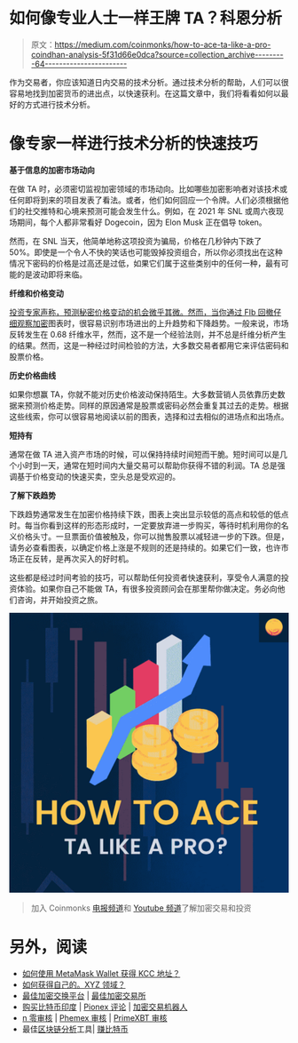 # 如何像专业人士一样王牌 TA？科恩分析

> 原文：<https://medium.com/coinmonks/how-to-ace-ta-like-a-pro-coindhan-analysis-5f31d66e0dca?source=collection_archive---------64----------------------->

作为交易者，你应该知道日内交易的技术分析。通过技术分析的帮助，人们可以很容易地找到加密货币的进出点，以快速获利。在这篇文章中，我们将看看如何以最好的方式进行技术分析。

# 像专家一样进行技术分析的快速技巧

**基于信息的加密市场动向**

在做 TA 时，必须密切监视加密领域的市场动向。比如哪些加密影响者对该技术或任何即将到来的项目发表了看法。或者，他们如何回应一个令牌。人们必须根据他们的社交推特和心境来预测可能会发生什么。例如，在 2021 年 SNL 或周六夜现场期间，每个人都非常看好 Dogecoin，因为 Elon Musk 正在倡导 token。

然而，在 SNL 当天，他简单地称这项投资为骗局，价格在几秒钟内下跌了 50%。即使是一个令人不快的笑话也可能毁掉投资组合，所以你必须找出在这种情况下密码的价格是过高还是过低，如果它们属于这些类别中的任何一种，最有可能的是波动即将来临。

**纤维和价格变动**

[投资专家声称，预测秘密价格变动的机会微乎其微。然而，当你通过 FIb 回撤仔细观察](https://www.coindhan.com/)[加密](https://blog.coindhan.com/2022/04/11/how-to-pick-the-best-cryptocurrency-exchange-in-india/)图表时，很容易识别市场进出的上升趋势和下降趋势。一般来说，市场反转发生在 0.68 纤维水平，然而，这不是一个经验法则，并不总是纤维分析产生的结果。然而，这是一种经过时间检验的方法，大多数交易者都用它来评估密码和股票价格。

**历史价格曲线**

如果你想赢 TA，你就不能对历史价格波动保持陌生。大多数营销人员依靠历史数据来预测价格走势。同样的原因通常是股票或密码必然会重复其过去的走势。根据这些线索，你可以很容易地阅读以前的图表，选择和过去相似的进场点和出场点。

**短持有**

通常在做 TA 进入资产市场的时候，可以保持持续时间短而干脆。短时间可以是几个小时到一天，通常在短时间内大量交易可以帮助你获得不错的利润。TA 总是强调基于价格变动的快速买卖，空头总是受欢迎的。

**了解下跌趋势**

下跌趋势通常发生在加密价格持续下跌，图表上突出显示较低的高点和较低的低点时。每当你看到这样的形态形成时，一定要放弃进一步购买，等待时机利用你的名义价格头寸。一旦票面价值被触及，你可以抛售股票以减轻进一步的下跌。但是，请务必查看图表，以确定价格上涨是不规则的还是持续的。如果它们一致，也许市场正在反转，是再次买入的好时机。

这些都是经过时间考验的技巧，可以帮助任何投资者快速获利，享受令人满意的投资体验。如果你自己不能做 TA，有很多投资顾问会在那里帮你做决定。务必向他们咨询，并开始投资之旅。

![](img/40f4ad1c0447e15d05193b6fab29f47e.png)

> 加入 Coinmonks [电报频道](https://t.me/coincodecap)和 [Youtube 频道](https://www.youtube.com/c/coinmonks/videos)了解加密交易和投资

# 另外，阅读

*   [如何使用 MetaMask Wallet 获得 KCC 地址？](https://coincodecap.com/kcc-address-metamask)
*   [如何获得自己的。XYZ 领域？](https://coincodecap.com/xyz-domain)
*   [最佳加密交换平台](https://coincodecap.com/best-crypto-swap-platforms) | [最佳加密交易所](https://coincodecap.com/crypto-exchange)
*   [购买比特币印度](/coinmonks/buy-bitcoin-in-india-feb50ddfef94) | [Pionex 评论](/coinmonks/pionex-review-exchange-with-crypto-trading-bot-1e459d0191ea) | [加密交易机器人](/coinmonks/crypto-trading-bot-c2ffce8acb2a)
*   [n 零审核](/coinmonks/ngrave-zero-review-c465cf8307fc) | [Phemex 审核](/coinmonks/phemex-review-4cfba0b49e28) | [PrimeXBT 审核](/coinmonks/primexbt-review-88e0815be858)
*   最佳[区块链分析](https://bitquery.io/blog/best-blockchain-analysis-tools-and-software)工具| [赚比特币](/coinmonks/earn-bitcoin-6e8bd3c592d9)